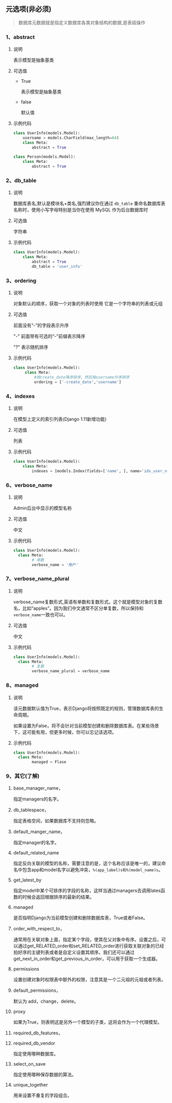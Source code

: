 ## 元选项\(非必须\)

> 数据库元数据就是指定义数据库各类对象结构的数据,是表级操作

### 1、abstract

1. 说明

   表示模型是抽象基类

2. 可选值

   - True

     表示模型是抽象基类

   - false

     默认值

3. 示例代码

   ```python
   class UserInfo(models.Model):
       username = models.CharField(max_length=64)
       class Meta:
           abstract = True
        
   class Person(models.Model):
       class Meta:
           abstract = True        
   ```

### 2、db\_table

1. 说明

   数据库表名,默认是模块名+类名,强烈建议你在通过 `db_table` 重命名数据库表名称时，使用小写字母特别是当你在使用 MySQL 作为后台数据库时

2. 可选值

   字符串

3. 示例代码

   ```python
   class UserInfo(models.Model):
       class Meta:
           abstract = True
           db_table = 'user_info'
   ```

### 3、ordering

1. 说明

   对象默认的顺序，获取一个对象的列表时使用 它是一个字符串的列表或元组

2. 可选值

   前面没有“-”的字段表示升序

   "-" 前面带有可选的“-”前缀表示降序

   "?" 表示随机排序

3. 示例代码

   ```python
   class UserInfo(models.Model):
        class Meta:
            #按create_date降序排序，然后按username升序排序
            ordering = ['-create_date','username']
   ```

### 4、indexes

1. 说明

   在模型上定义的索引列表\(Django 1.11新增功能\)

2. 可选值

   列表

3. 示例代码

   ```python
   class UserInfo(models.Model):
       class Meta:
           indexes = [models.Index(fields=['name', ], name='idx_user_name')]
   ```

### 6、verbose\_name

1. 说明

   Admin后台中显示的模型名称

2. 可选值

   中文

3. 示例代码

   ```python
   class UserInfo(models.Model):
     class Meta:  
           # 单数
           verbose_name = '用户'
   ```

### 7、verbose\_name\_plural

1. 说明

   verbose\_name复数形式,英语有单数和复数形式。这个就是模型对象的复数名，比如“apples”。因为我们中文通常不区分单复数，所以保持和`verbose_name`一致也可以。

2. 可选值

   中文

3. 示例代码

   ```python
   class UserInfo(models.Model): 
     class Meta:  
           # 复数
           verbose_name_plural = verbose_name
   ```

### 8、managed

1. 说明

   该元数据默认值为True，表示Django将按照既定的规则，管理数据库表的生命周期。

   如果设置为False，将不会针对当前模型创建和删除数据库表。在某些场景下，这可能有用，但更多时候，你可以忘记该选项。

2. 示例代码

   ```python
   class UserInfo(models.Model): 
     class Meta: 
           managed = Flase
   ```

### 9、其它\(了解\)

1. base\_manager\_name，

   指定managers的名字。

2. db\_tablespace，

   指定表格空间，如果数据库不支持则忽略。

3. default\_manger\_name，

   指定manager的名字。

4. default\_related\_name

   指定反向关联的模型的名称，需要注意的是，这个名称应该是唯一的，建议命名中包含app和model名字以避免冲突，`%(app_label)s和%(model_name)s`。

5. get\_latest\_by

   指定model中某个可排序的字段的名称，这样当通过managers去调用lates函数的时候会返回根据排序的最新的结果。

6. managed

   是否指明Django为当前模型创建和删除数据库表，True或者False。

7. order\_with\_respect\_to，

   通常用在关联对象上面，指定某个字段，使其在父对象中有序。设置之后，可以通过get_RELATED_order和set_RELATED_order进行获取关联对象的已经拍好序的主键列表或者是自定义设置其顺序。我们还可以通过get_next_in_order和get_previous_in_order，可以用于获取一个生成器。

8. permissions

   设置创建对象时权限表中额外的权限，注意其是一个二元祖的元祖或者列表。

9. default\_permissions，

   默认为 add，change，delete。

10. proxy

    如果为True，则表明这是另外一个模型的子类，这将会作为一个代理模型。

11. required\_db\_features，

12. required\_db\_vendor

    指定使用哪种数据库。

13. select\_on\_save

    指定使用哪种保存数据的算法。

14. unique\_together

    用来设置不重复的字段组合。





